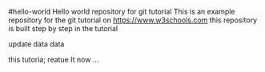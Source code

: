 #hello-world
Hello world repository for git tutorial
This is an example repository for the git tutorial on https://www.w3schools.com
this repository is built step by step in the tutorial

update data data


this tutoria; reatue It now ...
